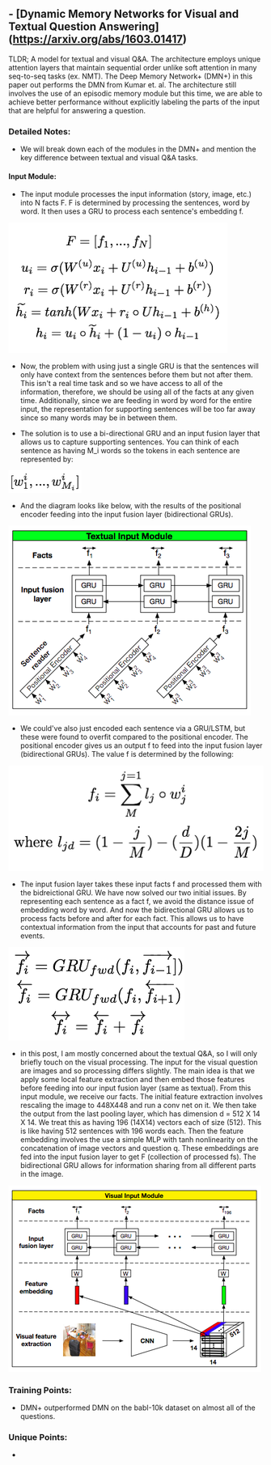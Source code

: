 ## - [Dynamic Memory Networks for Visual and Textual Question Answering] (https://arxiv.org/abs/1603.01417)

TLDR; A model for textual and visual Q&A. The architecture employs unique attention layers that maintain sequential order unlike soft attention in many seq-to-seq tasks (ex. NMT). The Deep Memory Network+ (DMN+) in this paper out performs the DMN from Kumar et. al. The architecture still involves the use of an episodic memory module but this time, we are able to achieve better performance without explicitly labeling the parts of the input that are helpful for answering a question. 

### Detailed Notes:

- We will break down each of the modules in the DMN+ and mention the key difference between textual and visual Q&A tasks.

#### Input Module:
- The input module processes the input information (story, image, etc.) into N facts F. F is determined by processing the sentences, word by word. It then uses a GRU to process each sentence's embedding f. 

![eq1](images/visual_qa/eq1.png)

- Now, the problem with using just a single GRU is that the sentences will only have context from the sentences before them but not after them. This isn't a real time task and so we have access to all of the information, therefore, we should be using all of the facts at any given time. Additionally, since we are feeding in word by word for the entire input, the representation for supporting sentences will be too far away since so many words may be in between them.

- The solution is to use a bi-directional GRU and an input fusion layer that allows us to capture supporting sentences. You can think of each sentence as having M_i words so the tokens in each sentence are represented by:

![eq2](images/visual_qa/eq2.png)

- And the diagram looks like below, with the results of the positional encoder feeding into the input fusion layer (bidirectional GRUs). 

![diagram1](images/visual_qa/diagram1.png)

- We could've also just encoded each sentence via a GRU/LSTM, but these were found to overfit compared to the positional encoder. The positional encoder gives us an output f to feed into the input fusion layer (bidirectional GRUs). The value f is determined by the following:

![eq3](images/visual_qa/eq3.png)

- The input fusion layer takes these input facts f and processed them with the bidreictional GRU. We have now solved our two initial issues. By representing each sentence as a fact f, we avoid the distance issue of embedding word by word. And now the bidirectional GRU allows us to process facts before and after for each fact. This allows us to have contextual information from the input that accounts for past and future events. 

![eq4](images/visual_qa/eq4.png)

- in this post, I am mostly concerned about the textual Q&A, so I will only briefly touch on the visual processing. The input for the visual question are images and so processing differs slightly. The main idea is that we apply some local feature extraction and then embed those features before feeding into our input fusion layer (same as textual). From this input module, we receive our facts. The initial feature extraction involves rescaling the image to 448X448 and run a conv net on it. We then take the output from the last pooling layer, which has dimension d = 512 X 14 X 14. We treat this as having 196 (14X14) vectors each of size (512). This is like having 512 sentences with 196 words each. Then the feature embedding involves the use a simple MLP with tanh nonlinearity on the concatenation of image vectors and question q. These embeddings are fed into the input fusion layer to get F (collection of processed fs). The bidirectional GRU allows for information sharing from all different parts in the image.

![diagram2](images/visual_qa/diagram2.png)




### Training Points:

- DMN+ outperformed DMN on the babI-10k dataset on almost all of the questions.


### Unique Points:

- 



